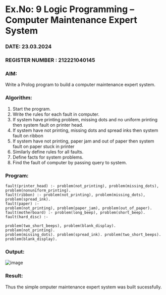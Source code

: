 # Ex.No: 9  Logic Programming –  Computer Maintenance Expert System
### DATE: 23.03.2024                                                                           
### REGISTER NUMBER : 212221040145
### AIM: 
Write a Prolog program to build a computer maintenance expert system.
###  Algorithm:
1. Start the program.
2. Write the rules for each fault in computer.
3. If system have printing problem, missing dots and no uniform printing then system fault on printer head.
4. If system have not printing, missing dots and spread inks then system fault on ribbon
5. If system have not printing, paper jam and out of paper then system fault on paper stuck in printer
6. Similarly define rules for all faults.
7. Define facts for system problems.
8. Find the fault of computer by passing query to system.
     
### Program:
```
fault(printer_head) :- problem(not_printing), problem(missing_dots), problem(nonuniform_printing).
fault(ribbon) :- problem(not_printing), problem(missing_dots), problem(spread_ink).
fault(paper) :-
problem(not_printing), problem(paper_jam), problem(out_of_paper).
fault(motherboard) :- problem(long_beep), problem(short_beep).
fault(hard_disc) :-
 
problem(two_short_beeps), problem(blank_display).
problem(not_printing).
problem(missing_dots). problem(spread_ink). problem(two_short_beeps). problem(blank_display).

```










### Output:
![image](https://github.com/DrUmaRaniV/AI_Lab_2023-24/assets/121683193/a9574179-7820-4d72-8226-193f94f28b14)



### Result:
Thus the simple omputer maintenance expert system was built sucessfully.
